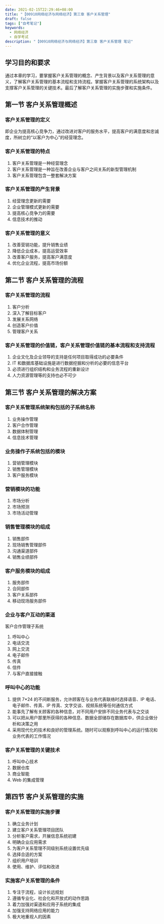 ```yaml
---
date: 2021-02-15T22:29:46+08:00
title: "【00910网络经济与网络经济】第三章 客户关系管理"
draft: false
tags: ["自考笔记"]
keywords:
  - 网络经济
  - 自学考试
description: "【00910网络经济与网络经济】第三章 客户关系管理 笔记"
---
```


## 学习目的和要求

通过本章的学习，要掌握客户关系管理的概念、产生背景以及客户关系管理的意义，了解客户关系管理的基本流程和支持流程。掌握客户关系管理的系统架构以及支撑客户关系管理的关键技术。最后了解客户关系管理的实施步骤和实施条件。

## 第一节 客户关系管理概述

### 客户关系管理的定义

即企业为提高核心竞争力，通过改进对客户的服务水平，提高客户的满意度和忠诚度，所树立的“以客户为中心”的经营理念。

### 客户关系管理的特点

1. 客户关系管理是一种经营理念
2. 客户关系管理是一种旨在改善企业与客户之间关系的新型管理机制
3. 客户关系管理包含一整套解决方案

### 客户关系管理的产生背景

1. 经营理念更新的需要
2. 企业管理模式更新的需要
3. 提高核心竞争力的需要
4. 信息技术的推动

### 客户关系管理的意义

1. 改善营销功能，提升销售业绩
2. 降低企业成本，提高运营效率
3. 改善客户服务，提高客户满意度
4. 优化企业流程，提高市场份额

## 第二节 客户关系管理的流程

### 客户关系管理的流程

1. 客户分析
2. 深入了解目标客户
3. 发展关系网络
4. 创造客户价值
5. 管理客户关系

### 客户关系管理的价值链，客户关系管理价值链的基本流程和支持流程

1. 企业文化及企业领导的支持是任何项目取得成功的必要条件
2. IT 和数据库基础设施是进行数据挖掘和分析的必要的信息平台
3. 必须进行组织结构和业务流程的重新设计
4. 人力资源管理等的支持也必不可少

## 第三节 客户关系管理的解决方案

### 客户关系管理系统架构包括的子系统名称

1. 业务操作管理
2. 客户合作管理
3. 数据体制管理
4. 信息技术管理

### 业务操作子系统包括的模块

1. 营销管理模块
2. 销售管理模块
3. 客户服务模块

### 营销模块的功能

1. 市场分析
2. 市场预测
3. 市场活动管理

### 销售管理模块的组成

1. 销售部件
2. 现场销售管理部件
3. 沟通渠道部件
4. 销售业绩部件

### 客户服务模块的组成

1. 服务部件
2. 合同部件
3. 客户关系部件
4. 移动现场服务部件

### 企业与客户互动的渠道

客户合作管理子系统

1. 呼叫中心
2. 电话交流
3. 网上交流
4. 电子邮件
5. 传真
6. 信件
7. 与客户直接接触

### 呼叫中心的功能

1. 提供 7\*24 的不间断服务，允许顾客在与业务代表联络时选择语音、IP 电话、电子邮件、传真、IP 传真、文字交谈、视频系统等任何通信方式
2. 能事先了解有关顾客的各种信息，对不同用户安排不同业务代表与之交谈
3. 可以把从用户那里所获得的各种信息、数据全部储存在数据库中，供企业做分析和决策之用
4. 采用现代化的技术和良好的管理系统。随时可以观察到呼叫中心的运行情况和业务代表的工作情况

### 客户关系管理的关键技术

1. 呼叫中心技术
2. 数据仓库
3. 商业智能
4. Web 的集成管理

## 第四节 客户关系管理的实施

### 客户关系管理的实施步骤
1. 确立业务计划
2. 建立客户关系管理项目团队
3. 分析客户需求，开展信息系统初建
4. 明确企业应用需求
5. 为客户关系管理不同级别系统设置优先级
6. 选择合适的方案
7. 组织用户培训
8. 使用、维护、评估和改进

### 实施客户关系管理的条件
1. 专注于流程，设计长远规划
2. 遵循专业化、社会化和开放式的动作思路
3. 着力加强对渠道和应用子系统的集成
4. 加强支持网络应用的能力
5. 极大地重视人的因素